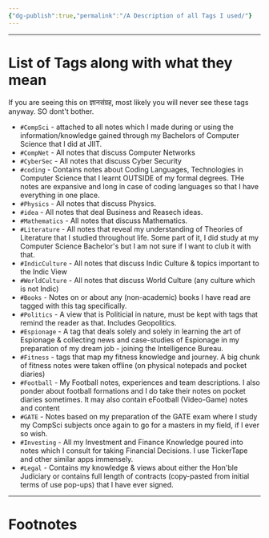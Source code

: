 ```yaml
---
{"dg-publish":true,"permalink":"/A Description of all Tags I used/"}
---
```



---
# List of Tags along with what they mean

If you are seeing this on ज्ञानसंग्रह, most likely you will never see these tags anyway. SO dont't bother.

- `#CompSci` - attached to all notes which I made during or using the information/knowledge gained through my Bachelors of Computer Science that I did at JIIT.
- `#CompNet` - All notes that discuss Computer Networks
- `#CyberSec` - All notes that discuss Cyber Security
- `#coding` - Contains notes about Coding Languages, Technologies in Computer Science that I learnt OUTSIDE of my formal degrees. THe notes are expansive and long in case of coding languages so that I have everything in one place.
- `#Physics` - All notes that discuss Physics.
- `#idea` - All notes that deal Business and Reasech ideas.
- `#Mathematics` - All notes that discuss Mathematics.
- `#Literature` - All notes that reveal my understanding of Theories of Literature that I studied throughout life. Some part of it, I did study at my Computer Science Bachelor's but I am not sure if I want to club it with that.
- `#IndicCulture` - All notes that discuss Indic Culture & topics important to the Indic View
- `#WorldCulture` - All notes that discuss World Culture (any culture which is not Indic)
- `#Books` - Notes on or about any (non-academic) books I have read are tagged with this tag specifically.
- `#Politics` - A view that is Politicial in nature, must be kept with tags that remind the reader as that. Includes Geopolitics.
- `#Espionage` - A tag that deals solely and solely in learning the art of Espionage & collecting news and case-studies of Espionage in my preparation of my dream job - joining the Intelligence Bureau.
- `#Fitness` - tags that map my fitness knowledge and journey. A big chunk of fitness notes were taken offline (on physical notepads and pocket diaries)
- `#Football` - My Football notes, experiences and team descriptions. I also ponder about football formations and I do take their notes on pocket diaries sometimes. It may also contain eFootball (Video-Game) notes and content
- `#GATE` - Notes based on my preparation of the GATE exam where I study my CompSci subjects once again to go for a masters in my field, if I ever so wish.
- `#Investing` - All my Investment and Finance Knowledge poured into notes which I consult for taking Financial Decisions. I use TickerTape and other similar apps immensely.
- `#Legal` - Contains my knowledge & views about either the Hon'ble Judiciary or contains full length of contracts (copy-pasted from initial terms of use pop-ups) that I have ever signed.


---
# Footnotes